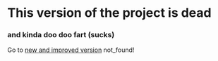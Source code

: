 # This version of the project is dead
### and kinda doo doo fart (sucks)
Go to [new and improved version](https://github.com/oikmo/not_found/) not_found!
